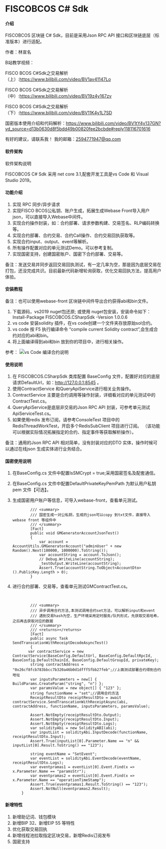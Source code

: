 ﻿﻿﻿


# FISCOBCOS C# Sdk

#### 介绍

FISCOBCOS 区块链 C# Sdk，目前是采用Json RPC API 接口和区块链底层（标准版本）进行适配。

作者：林宣名 

B站教学视频：

FISCO BCOS C#Sdk之交易解析（上）:https://www.bilibili.com/video/BV1av41147Lo

FISCO BCOS C#Sdk之交易解析（中）:https://www.bilibili.com/video/BV19z4y167zv

FISCO BCOS C#Sdk之交易解析（下）:https://www.bilibili.com/video/BV11K4y1L7SD

国密版本使用介绍和代码解析：https://www.bilibili.com/video/BV1tY4y137GN?vd_source=d13b0630d8f5bdd49b00820fee2bcbde#reply118116701616

有好的建议，请联系我！ 我的邮箱：2594771947@qq.com



#### 软件架构

软件架构说明

FISCOBCOS C# Sdk 采用 net core 3.1,配套开发工具是vs Code 和 Visual Studio 2019。


#### 功能介绍

1.  实现 RPC 同步/异步请求
2.  实现FISCO BCOS公私钥、账户生成，拓展生成Webase Front导入用户json，可以直接导入Webase中间件。
3.  实现合约操作封装，如：合约部署、请求参数构建、交易签名、RLP编码转换等。
4.  实现合约部署、合约交易、合约Call操作、合约交易回执获取等。
5.  实现合约input、output、event等解析。
6.  所有操作配置对应的单元测试Demo。可以参考复制。
7.  实现国密支持，创建国密账户、国密下合约部署、交易等。

备注：发送交易并同步返回交易回执测试，有一定几率为空，那是因为底层交易在打包，还没完成共识。目前最新代码新增轮询获取，优化交易回执方法，提高用户体验。

#### 安装教程

备注：也可以使用webase-front 区块链中间件导出合约获得abi和bin文件。

1. 下载源码，vs2019 nuget包还原; 或使用 nuget包安装，安装命令如下： Install-Package FISCOBCOS.CSharpSdk -Version 1.0.0.6
2. vs code 安装solidity 插件，在vs code创建一个文件夹存放原始sol合约。
3. vs code 按 F5 执行编译命令 “compile current Solidity contract”,会生成合约对应的abi和bin。
4. 将上面编译得到abi和bin 放到你的项目中，进行相关操作。

参考：
![vs Code 编译合约说明](https://github.com/FISCO-BCOS/csharp-sdk/blob/master/Img/how-to-use-console-generator1.gif)



#### 使用说明

1. 在 FISCOBCOS.CSharpSdk 类库配置 BaseConfig 文件，配置好对应的底层请求DefaultUrl，如：http://127.0.0.1:8545 。
2. 使用ContractService 和QueryApiService进行相关业务操作。
3. ContractService 主要是合约调用等操作封装，详细看对应的单元测试中的ContractTest.cs。
4. QueryApiService是底层非交易的Json RPC API 封装，可参考单元测试ApiServiceTest.cs。
5. 如果使用redis 发布订阅，请参考ConsoleTest 项目中的RedisThreadWorkTest，开启多个RedisSubClient 项目进行订阅。
（该功能可以根据实际情况拓展指定的合约、指定事件等获取解析操作）。

备注：通用的Json RPC API 相对简单，没有封装对应的DTO 实体，操作时候可以通过在线json 生成实体进行业务结合。

#### **国密使用说明**

1. 在BaseConfig.cs 文件中配置IsSMCrypt = true;采用国密签名及配套通信。

2. 在BaseConfig.cs 文件中配置DefaultPrivateKeyPemPath 为默认用户私钥pem 文件【可选】。

3. 生成国密用户账户等信息，可导入webase-front，查看单元测试。

               /// <summary>
               /// 国密生成一对公私钥，生成的json可以copy 到txt文件，直接导入webase front 等组件中
               /// </summary>
               [Fact]
               public void GMGeneratorAccountJsonTest() 
               {
                   var account = AccountUtils.GMGeneratorAccount("adminUser" + new Random().Next(100000, 1000000).ToString());
                   var accountString = account.ToJson();
                   // Debug.WriteLine(accountString);
                   _testOutput.WriteLine(accountString);
                   Assert.True(accountString.ToObject<AccountDto>().PublicKey.Length > 0);
               }

4. 进行合约部署、交易等，查看单元测试GMContractTest.cs。

   ​      

               /// <summary>
               /// 异步调用合约方法,本测试调用合约set方法，可以解析input和event
               /// 遇到交易hash为空，生产环境采用定时服务/队列形式，先获取交易哈希，之后再去获取对应的数据
               /// </summary>
               /// <returns></returns>
               [Fact]
               public async Task SendTranscationWithReceiptDecodeAsyncTest()
               {
              var contractService = new ContractService(BaseConfig.DefaultUrl, BaseConfig.DefaultRpcId, BaseConfig.DefaultChainId, BaseConfig.DefaultGroupId, privateKey);
               string contractAddress = "0x26cf8fcb783bbcc7b320a46b0d1dfff5fbb27feb";//上面测试部署合约得到合约地址
               var inputsParameters = new[] { BuildParams.CreateParam("string", "n") };
               var paramsValue = new object[] { "123" };
               string functionName = "set";//调用合约方法
               ReceiptResultDto receiptResultDto = await contractService.SendTranscationWithReceiptAsync(abi, contractAddress, functionName, inputsParameters, paramsValue);
       
               Assert.NotEmpty(receiptResultDto.Output);
               Assert.NotEmpty(receiptResultDto.Input);
               Assert.NotEmpty(receiptResultDto.Logs);
               var solidityAbi = new SolidityABI(abi);
               var inputList = solidityAbi.InputDecode(functionName, receiptResultDto.Input);
               Assert.True(inputList[0].Parameter.Name == "n" && inputList[0].Result.ToString() == "123");
       
               string eventName = "SetEvent";
               var eventList = solidityAbi.EventDecode(eventName, receiptResultDto.Logs);
               var eventpramas1 = eventList[0].Event.Find(x => x.Parameter.Name == "paramsStr");
               var eventpramas2 = eventList[0].Event.Find(x => x.Parameter.Name == "operationTimeStamp");
               Assert.True(eventpramas1.Result.ToString() == "123");
               Assert.NotNull(eventpramas2.Result);
           }



#### 新增特性

1. 新增助记词、钱包模块
2. 新增BIP 32、新增EIP 55 等特性
3. 优化获取交易回执
4. 新增线程池拉取指定区块交易，新增Redis订阅发布
4. 国密支持





